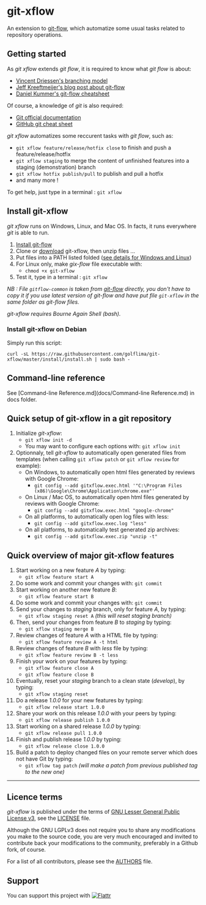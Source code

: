 git-xflow
=========

An extension to [git-flow](http://github.com/nvie/gitflow), which automatize some usual tasks related to repository operations.



Getting started
---------------

As *git xflow* extends *git flow*, it is required to know what *git flow* is about:

* [Vincent Driessen's branching model](http://nvie.com/posts/a-successful-git-branching-model/)
* [Jeff Kreeftmeijer's blog post about git-flow](http://jeffkreeftmeijer.com/2010/why-arent-you-using-git-flow/)
* [Daniel Kummer's git-flow cheatsheet](http://danielkummer.github.io/git-flow-cheatsheet/)

Of course, a knowledge of *git* is also required:

* [Git official documentation](https://git-scm.com/documentation)
* [GitHub git cheat sheet](https://services.github.com/kit/downloads/github-git-cheat-sheet.pdf)

*git xflow* automatizes some reccurent tasks with *git flow*, such as:

* `git xflow feature/release/hotfix close` to finish and push a feature/release/hotfix
* `git xflow staging` to merge the content of unfinished features into a staging (demonstration) branch
* `git xflow hotfix publish/pull` to publish and pull a hotfix
* and many more !

To get help, just type in a terminal : `git xflow`



Install git-xflow
-----------------

*git xflow* runs on Windows, Linux, and Mac OS. In facts, it runs everywhere *git* is able to run.

1. [Install git-flow](https://github.com/nvie/gitflow/wiki/Installation)
1. Clone or [download](https://github.com/golflima/git-xflow/archive/master.zip) git-xflow, then unzip files ...
1. Put files into a PATH listed folded ([see details for Windows and Linux](https://en.wikipedia.org/wiki/PATH_(variable)))
1. For Linux only, make *gix-flow* file executable with:
   * `chmod +x git-xflow`
1. Test it, type in a terminal : `git xflow`

*NB : File `gitflow-common` is taken from [git-flow](https://raw.githubusercontent.com/nvie/gitflow/develop/gitflow-common) directly,
you don't have to copy it if you use latest version of git-flow and have put file `git-xflow` in the same folder as git-flow files.*

*git-xflow requires Bourne Again Shell (bash).*



### Install git-xflow on Debian

Simply run this script:

`curl -sL https://raw.githubusercontent.com/golflima/git-xflow/master/install/install.sh | sudo bash -`



Command-line reference
----------------------

See [Command-line Reference.md](docs/Command-line Reference.md) in docs folder.



Quick setup of git-xflow in a git repository
--------------------------------------------

1. Initialize *git-xflow*:
   * `git xflow init -d`
   * You may want to configure each options with: `git xflow init`
1. Optionnaly, tell *git-xflow* to automatically open generated files from
   templates (when calling `git xflow patch` or `git xflow review` for example):
   * On Windows, to automatically open html files generated by reviews with Google Chrome:
     * `git config --add gitxflow.exec.html '"C:\Program Files (x86)\Google\Chrome\Application\chrome.exe"'`
   * On Linux / Mac OS, to automatically open html files generated by reviews with Google Chrome:
     * `git config --add gitxflow.exec.html "google-chrome"`
   * On all platforms, to automatically open log files with less:
     * `git config --add gitxflow.exec.log "less"`
   * On all platforms, to automatically test generated zip archives:
     * `git config --add gitxflow.exec.zip "unzip -t"`



Quick overview of major git-xflow features
------------------------------------------

1. Start working on a new feature *A* by typing:
   * `git xflow feature start A`
1. Do some work and commit your changes with: `git commit`
1. Start working on another new feature *B*:
   * `git xflow feature start B`
1. Do some work and commit your changes with: `git commit`
1. Send your changes to *staging* branch, only for feature *A*, by typing:
   * `git xflow staging reset A` *(this will reset staging branch)*
1. Then, send your changes from feature *B* to *staging* by typing:
   * `git xflow staging merge B`
1. Review changes of feature *A* with a HTML file by typing:
   * `git xflow feature review A -t html`
1. Review changes of feature *B* with *less* file by typing:
   * `git xflow feature review B -t less`
1. Finish your work on your features by typing:
   * `git xflow feature close A`
   * `git xflow feature close B`
1. Eventually, reset your *staging* branch to a clean state (*develop*), by typing:
   * `git xflow staging reset`
1. Do a release *1.0.0* for your new features by typing:
   * `git xflow release start 1.0.0`
1. Share your work on this release *1.0.0* with your peers by typing:
   * `git xflow release publish 1.0.0`
1. Start working on a shared release *1.0.0* by typing:
   * `git xflow release pull 1.0.0`
1. Finish and publish release *1.0.0* by typing:
   * `git xflow release close 1.0.0`
1. Build a patch to deploy changed files on your remote server which does not have Git by typing:
   * `git xflow tag patch` *(will make a patch from previous published tag to the new one)*

__________________________________________________

Licence terms
-------------

*git-xflow* is published under the terms of [GNU Lesser General Public License v3](http://www.gnu.org/licenses/lgpl-3.0.html), see the [LICENSE](LICENSE) file.

Although the GNU LGPLv3 does not require you to share any modifications you make to the source code,
you are very much encouraged and invited to contribute back your modifications to the community, preferably in a Github fork, of course.

For a list of all contributors, please see the [AUTHORS](AUTHORS) file.



Support
-------

You can support this project with
[![Flattr](https://button.flattr.com/flattr-badge-large.png)](https://flattr.com/submit/auto?fid=0ywe2d&url=https%3A%2F%2Fgithub.com%2Fgolflima%2Fgit-xflow)